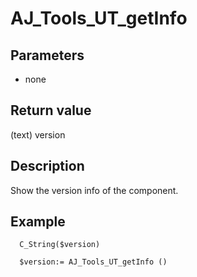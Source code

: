 ﻿<!-- AJ_Tools_UT_getInfo ( ) -> version -->

# AJ_Tools_UT_getInfo

## Parameters

 *  none

## Return value

(text) version 

## Description

Show the version info of the component.

## Example

```
  C_String($version)

  $version:= AJ_Tools_UT_getInfo ()
```
